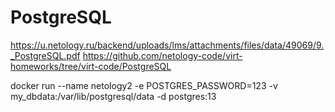 # PostgreSQL
https://u.netology.ru/backend/uploads/lms/attachments/files/data/49069/9._PostgreSQL.pdf
https://github.com/netology-code/virt-homeworks/tree/virt-code/PostgreSQL

docker run --name netology2 -e POSTGRES_PASSWORD=123 -v my_dbdata:/var/lib/postgresql/data -d postgres:13
